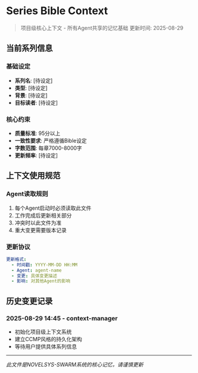 # Series Bible Context

> 项目级核心上下文 - 所有Agent共享的记忆基础
> 更新时间: 2025-08-29

## 当前系列信息

### 基础设定
- **系列名**: [待设定]
- **类型**: [待设定] 
- **背景**: [待设定]
- **目标读者**: [待设定]

### 核心约束
- **质量标准**: 95分以上
- **一致性要求**: 严格遵循Bible设定
- **字数范围**: 每章7000-8000字
- **更新频率**: [待设定]

## 上下文使用规范

### Agent读取规则
1. 每个Agent启动时必须读取此文件
2. 工作完成后更新相关部分  
3. 冲突时以此文件为准
4. 重大变更需要版本记录

### 更新协议
```yaml
更新格式:
  - 时间戳: YYYY-MM-DD HH:MM
  - Agent: agent-name
  - 变更: 具体变更描述
  - 影响: 对其他Agent的影响
```

## 历史变更记录

### 2025-08-29 14:45 - context-manager
- 初始化项目级上下文系统
- 建立CCMP风格的持久化架构
- 等待用户提供具体系列信息

---
*此文件是NOVELSYS-SWARM系统的核心记忆，请谨慎更新*